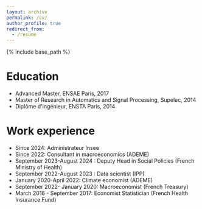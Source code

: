 ```yaml
---
layout: archive
permalink: /cv/
author_profile: true
redirect_from:
  - /resume
---
```


{% include base_path %}

Education
======
* Advanced Master, ENSAE Paris, 2017
* Master of Research in Automatics and Signal Processing, Supelec, 2014
* Diplôme d'ingénieur, ENSTA Paris, 2014

Work experience
======
* Since 2024: Administrateur Insee
* Since 2022: Consultant in macroeconomics (ADEME)
* September 2023-August 2024 : Deputy Head in Social Policies (French Ministry of Health)
* September 2022-August 2023 : Data scientist (IPP)
* January 2020-April 2022: Climate economist (ADEME)
* September 2022- January 2020: Macroeconomist (French Treasury)
* March 2016 - September 2017: Economist Statistician (French Health Insurance Fund)